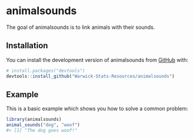 
<!-- README.md is generated from README.Rmd. Please edit that file -->

# animalsounds

<!-- badges: start -->
<!-- badges: end -->

The goal of animalsounds is to link animals with their sounds.

## Installation

You can install the development version of animalsounds from
[GitHub](https://github.com/) with:

``` r
# install.packages("devtools")
devtools::install_github("Warwick-Stats-Resources/animalsounds")
```

## Example

This is a basic example which shows you how to solve a common problem:

``` r
library(animalsounds)
animal_sounds("dog", "woof")
#> [1] "The dog goes woof!"
```

